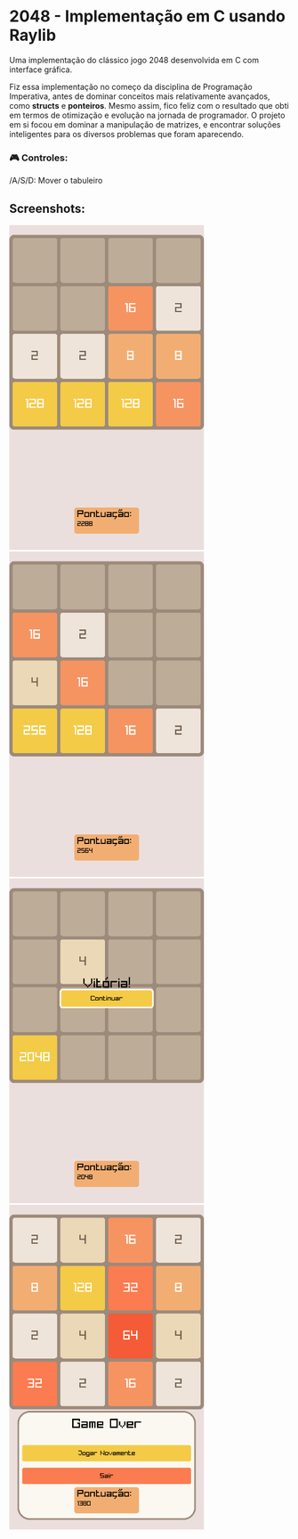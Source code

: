 # 2048 - Implementação em C usando Raylib
Uma implementação do clássico jogo 2048 desenvolvida em C com interface gráfica.

Fiz essa implementação no começo da disciplina de Programação Imperativa, antes de
dominar conceitos mais relativamente avançados, como **structs** e **ponteiros**. Mesmo
assim, fico feliz com o resultado que obti em termos de otimização e evolução na jornada
de programador. O projeto em si focou em dominar a manipulação de matrizes, e encontrar
soluções inteligentes para os diversos problemas que foram aparecendo.

### 🎮 Controles: 
/A/S/D: Mover o tabuleiro


## Screenshots:
<img src="screenshots/gameplay1.png" width="350" alt="Gameplay">

<img src="screenshots/gameplay2.png" width="350" alt="Gameplay">

<img src="screenshots/victory.png" width="350" alt="Tela de Vitória">

<img src="screenshots/defeat.png" width="350" alt="Tela de Game Over">

